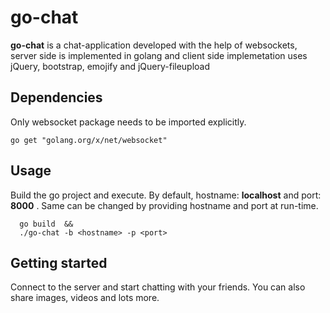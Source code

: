 # go-chat

**go-chat** is a chat-application developed with the help of websockets, server side is implemented in golang and client side implemetation uses jQuery, bootstrap, emojify and jQuery-fileupload

## Dependencies

Only websocket package needs to be imported explicitly.

```
go get "golang.org/x/net/websocket"

```
## Usage

Build the go project and execute. By default, hostname: **localhost** and port: **8000** . Same can be changed by providing hostname and port at run-time.

```
  go build  &&
  ./go-chat -b <hostname> -p <port>
```
## Getting started

Connect to the server and start chatting with your friends. You can also share images, videos and lots more.
